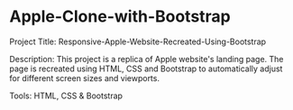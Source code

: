 # Apple-Clone-with-Bootstrap

Project Title: 
Responsive-Apple-Website-Recreated-Using-Bootstrap

Description:
This project is a replica of Apple website's landing page. The page is recreated using HTML, CSS and Bootstrap to automatically adjust for different screen sizes and viewports.

Tools:
HTML, CSS & Bootstrap
